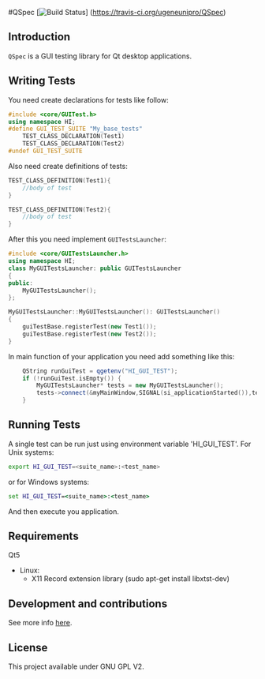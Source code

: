 #QSpec [![Build Status](https://travis-ci.org/ugeneunipro/QSpec.svg?branch=master)]	(https://travis-ci.org/ugeneunipro/QSpec)

## Introduction
`QSpec` is a GUI testing library for Qt desktop applications.

## Writing Tests
You need create declarations for tests like follow:
```cpp
#include <core/GUITest.h>
using namespace HI;
#define GUI_TEST_SUITE "My_base_tests"
    TEST_CLASS_DECLARATION(Test1)
    TEST_CLASS_DECLARATION(Test2)
#undef GUI_TEST_SUITE
```
Also need create definitions of tests:
```cpp
TEST_CLASS_DEFINITION(Test1){
    //body of test
}

TEST_CLASS_DEFINITION(Test2){
    //body of test
}
```
After this you need implement `GUITestsLauncher`:
```cpp
#include <core/GUITestsLauncher.h>
using namespace HI;
class MyGUITestsLauncher: public GUITestsLauncher
{
public:
    MyGUITestsLauncher();
};
```
```cpp
MyGUITestsLauncher::MyGUITestsLauncher(): GUITestsLauncher()
{
    guiTestBase.registerTest(new Test1());
    guiTestBase.registerTest(new Test2());
}
```
In main function of your application you need add something like this:
```cpp
    QString runGuiTest = qgetenv("HI_GUI_TEST");
    if (!runGuiTest.isEmpty()) {
        MyGUITestsLauncher* tests = new MyGUITestsLauncher();
        tests->connect(&myMainWindow,SIGNAL(si_applicationStarted()),tests,SLOT(sl_runTest()));
    }
```

## Running Tests
A single test can be run just using environment variable 'HI_GUI_TEST'.
For Unix systems:
```bash
export HI_GUI_TEST=<suite_name>:<test_name>
```
or for Windows systems:
```bat
set HI_GUI_TEST=<suite_name>:<test_name>
```
And then execute you application.

## Requirements

Qt5

* Linux:
  * X11 Record extension library (sudo apt-get install libxtst-dev)

## Development and contributions

See more info [here](https://github.com/ugeneunipro/QSpec/wiki).

## License

This project available under GNU GPL V2.
